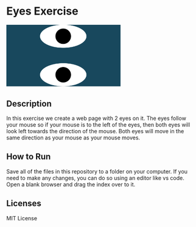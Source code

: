 
# Eyes Exercise
<img src= "eyes.png" width='300'/>

## Description

In this exercise we create a web page with 2 eyes on it. The eyes follow your mouse so if your mouse is to the left of the eyes, then both eyes will look left towards the direction of the mouse. Both eyes will move in the same direction as your mouse as your mouse moves.

## How to Run

Save all of the files in this repository to a folder on your computer. If you need to make any changes, you can do so using an editor like vs code. Open a blank browser and drag the index over to it. 

## Licenses

MIT License
